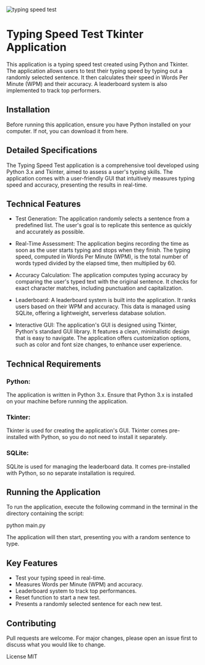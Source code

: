 
![typing speed test](https://github.com/moscolitos/typing_speed_test_tkinter/assets/51311462/e69bad4b-bac7-4edb-a00b-6ec3684c3cbe)

# Typing Speed Test Tkinter Application
This application is a typing speed test created using Python and Tkinter. The application allows users to test their typing speed by typing out a randomly selected sentence. It then calculates their speed in Words Per Minute (WPM) and their accuracy. A leaderboard system is also implemented to track top performers.

## Installation
Before running this application, ensure you have Python installed on your computer. If not, you can download it from here.

## Detailed Specifications
The Typing Speed Test application is a comprehensive tool developed using Python 3.x and Tkinter, aimed to assess a user's typing skills. The application comes with a user-friendly GUI that intuitively measures typing speed and accuracy, presenting the results in real-time.

## Technical Features
- Test Generation: The application randomly selects a sentence from a predefined list. The user's goal is to replicate this sentence as quickly and accurately as possible.

- Real-Time Assessment: The application begins recording the time as soon as the user starts typing and stops when they finish. The typing speed, computed in Words Per Minute (WPM), is the total number of words typed divided by the elapsed time, then multiplied by 60.

- Accuracy Calculation: The application computes typing accuracy by comparing the user's typed text with the original sentence. It checks for exact character matches, including punctuation and capitalization.

- Leaderboard: A leaderboard system is built into the application. It ranks users based on their WPM and accuracy. This data is managed using SQLite, offering a lightweight, serverless database solution.

- Interactive GUI: The application's GUI is designed using Tkinter, Python's standard GUI library. It features a clean, minimalistic design that is easy to navigate. The application offers customization options, such as color and font size changes, to enhance user experience.

## Technical Requirements
### Python: 

The application is written in Python 3.x. Ensure that Python 3.x is installed on your machine before running the application.

### Tkinter: 

Tkinter is used for creating the application's GUI. Tkinter comes pre-installed with Python, so you do not need to install it separately.

### SQLite: 

SQLite is used for managing the leaderboard data. It comes pre-installed with Python, so no separate installation is required.

## Running the Application
To run the application, execute the following command in the terminal in the directory containing the script:

python main.py

The application will then start, presenting you with a random sentence to type.

## Key Features
- Test your typing speed in real-time.
- Measures Words per Minute (WPM) and accuracy.
- Leaderboard system to track top performances.
- Reset function to start a new test.
- Presents a randomly selected sentence for each new test.

## Contributing
Pull requests are welcome. For major changes, please open an issue first to discuss what you would like to change.

License
MIT
